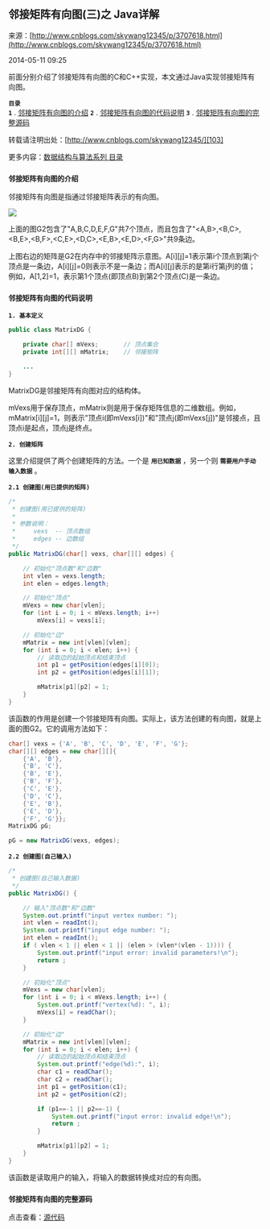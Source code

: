 ## 邻接矩阵有向图(三)之 Java详解

来源：[http://www.cnblogs.com/skywang12345/p/3707618.html](http://www.cnblogs.com/skywang12345/p/3707618.html)

2014-05-11 09:25


前面分别介绍了邻接矩阵有向图的C和C++实现，本文通过Java实现邻接矩阵有向图。

 **`目录`**  
 **`1`** . [邻接矩阵有向图的介绍][100] 
 **`2`** . [邻接矩阵有向图的代码说明][101] 
 **`3`** . [邻接矩阵有向图的完整源码][102]

转载请注明出处：[http://www.cnblogs.com/skywang12345/][103]

更多内容：[数据结构与算法系列 目录][104]


 

<a name="anchor1"></a>

### **`邻接矩阵有向图的介绍 `** 

邻接矩阵有向图是指通过邻接矩阵表示的有向图。

![][0]

上面的图G2包含了"A,B,C,D,E,F,G"共7个顶点，而且包含了"<A,B>,<B,C>,<B,E>,<B,F>,<C,E>,<D,C>,<E,B>,<E,D>,<F,G>"共9条边。

上图右边的矩阵是G2在内存中的邻接矩阵示意图。A[i][j]=1表示第i个顶点到第j个顶点是一条边，A[i][j]=0则表示不是一条边；而A[i][j]表示的是第i行第j列的值；例如，A[1,2]=1，表示第1个顶点(即顶点B)到第2个顶点(C)是一条边。

<a name="anchor2"></a>

### **`邻接矩阵有向图的代码说明 `** 

 **`1. 基本定义 `** 



```java
public class MatrixDG {

    private char[] mVexs;       // 顶点集合
    private int[][] mMatrix;    // 邻接矩阵

    ...
}

```



MatrixDG是邻接矩阵有向图对应的结构体。

mVexs用于保存顶点，mMatrix则是用于保存矩阵信息的二维数组。例如，mMatrix[i][j]=1，则表示"顶点i(即mVexs[i])"和"顶点j(即mVexs[j])"是邻接点，且顶点i是起点，顶点j是终点。

 **`2. 创建矩阵 `** 

这里介绍提供了两个创建矩阵的方法。一个是 **`用已知数据`** ，另一个则 **`需要用户手动输入数据`** 。

 **`2.1 创建图(用已提供的矩阵) `** 



```java
/*
 * 创建图(用已提供的矩阵)
 *
 * 参数说明：
 *     vexs  -- 顶点数组
 *     edges -- 边数组
 */
public MatrixDG(char[] vexs, char[][] edges) {

    // 初始化"顶点数"和"边数"
    int vlen = vexs.length;
    int elen = edges.length;

    // 初始化"顶点"
    mVexs = new char[vlen];
    for (int i = 0; i < mVexs.length; i++)
        mVexs[i] = vexs[i];

    // 初始化"边"
    mMatrix = new int[vlen][vlen];
    for (int i = 0; i < elen; i++) {
        // 读取边的起始顶点和结束顶点
        int p1 = getPosition(edges[i][0]);
        int p2 = getPosition(edges[i][1]);

        mMatrix[p1][p2] = 1;
    }
}

```



该函数的作用是创建一个邻接矩阵有向图。实际上，该方法创建的有向图，就是上面的图G2。它的调用方法如下：



```java
char[] vexs = {'A', 'B', 'C', 'D', 'E', 'F', 'G'};
char[][] edges = new char[][]{
    {'A', 'B'}, 
    {'B', 'C'}, 
    {'B', 'E'}, 
    {'B', 'F'}, 
    {'C', 'E'}, 
    {'D', 'C'}, 
    {'E', 'B'}, 
    {'E', 'D'}, 
    {'F', 'G'}}; 
MatrixDG pG;

pG = new MatrixDG(vexs, edges);

```



 **`2.2 创建图(自己输入) `** 



```java
/* 
 * 创建图(自己输入数据)
 */
public MatrixDG() {

    // 输入"顶点数"和"边数"
    System.out.printf("input vertex number: ");
    int vlen = readInt();
    System.out.printf("input edge number: ");
    int elen = readInt();
    if ( vlen < 1 || elen < 1 || (elen > (vlen*(vlen - 1)))) {
        System.out.printf("input error: invalid parameters!\n");
        return ;
    }

    // 初始化"顶点"
    mVexs = new char[vlen];
    for (int i = 0; i < mVexs.length; i++) {
        System.out.printf("vertex(%d): ", i);
        mVexs[i] = readChar();
    }

    // 初始化"边"
    mMatrix = new int[vlen][vlen];
    for (int i = 0; i < elen; i++) {
        // 读取边的起始顶点和结束顶点
        System.out.printf("edge(%d):", i);
        char c1 = readChar();
        char c2 = readChar();
        int p1 = getPosition(c1);
        int p2 = getPosition(c2);

        if (p1==-1 || p2==-1) {
            System.out.printf("input error: invalid edge!\n");
            return ;
        }

        mMatrix[p1][p2] = 1;
    }
}

```



该函数是读取用户的输入，将输入的数据转换成对应的有向图。

<a name="anchor3"></a>

### **`邻接矩阵有向图的完整源码 `** 

点击查看：[源代码][105]

[0]: ../img/07.jpg
[100]: #anchor1
[101]: #anchor2
[102]: #anchor3
[103]: http://www.cnblogs.com/skywang12345/
[104]: http://www.cnblogs.com/skywang12345/p/3603935.html
[105]: https://github.com/wangkuiwu/datastructs_and_algorithm/blob/master/source/graph/basic/dg/java/MatrixDG.java